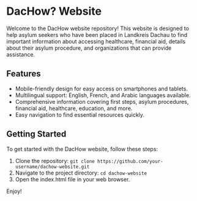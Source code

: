 
# DacHow? Website

Welcome to the DacHow website repository! This website is designed to help asylum seekers who have been placed in Landkreis Dachau to find important information about accessing healthcare, financial aid, details about their asylum procedure, and organizations that can provide assistance.

## Features

- Mobile-friendly design for easy access on smartphones and tablets.
- Multilingual support: English, French, and Arabic languages available.
- Comprehensive information covering first steps, asylum procedures, financial aid, healthcare, education, and more.
- Easy navigation to find essential resources quickly.

## Getting Started

To get started with the DacHow website, follow these steps:

1. Clone the repository: `git clone https://github.com/your-username/dachow-website.git`
2. Navigate to the project directory: `cd dachow-website`
3. Open the index.html file in your web browser.

Enjoy!
